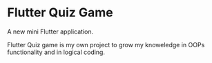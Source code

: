 # Flutter Quiz Game

A new mini Flutter application.

Flutter Quiz game is my own project to grow my knoweledge in OOPs functionality and in logical coding.


